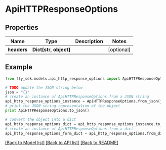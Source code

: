 # ApiHTTPResponseOptions


## Properties

Name | Type | Description | Notes
------------ | ------------- | ------------- | -------------
**headers** | **Dict[str, object]** |  | [optional] 

## Example

```python
from fly_sdk.models.api_http_response_options import ApiHTTPResponseOptions

# TODO update the JSON string below
json = "{}"
# create an instance of ApiHTTPResponseOptions from a JSON string
api_http_response_options_instance = ApiHTTPResponseOptions.from_json(json)
# print the JSON string representation of the object
print ApiHTTPResponseOptions.to_json()

# convert the object into a dict
api_http_response_options_dict = api_http_response_options_instance.to_dict()
# create an instance of ApiHTTPResponseOptions from a dict
api_http_response_options_form_dict = api_http_response_options.from_dict(api_http_response_options_dict)
```
[[Back to Model list]](../README.md#documentation-for-models) [[Back to API list]](../README.md#documentation-for-api-endpoints) [[Back to README]](../README.md)


